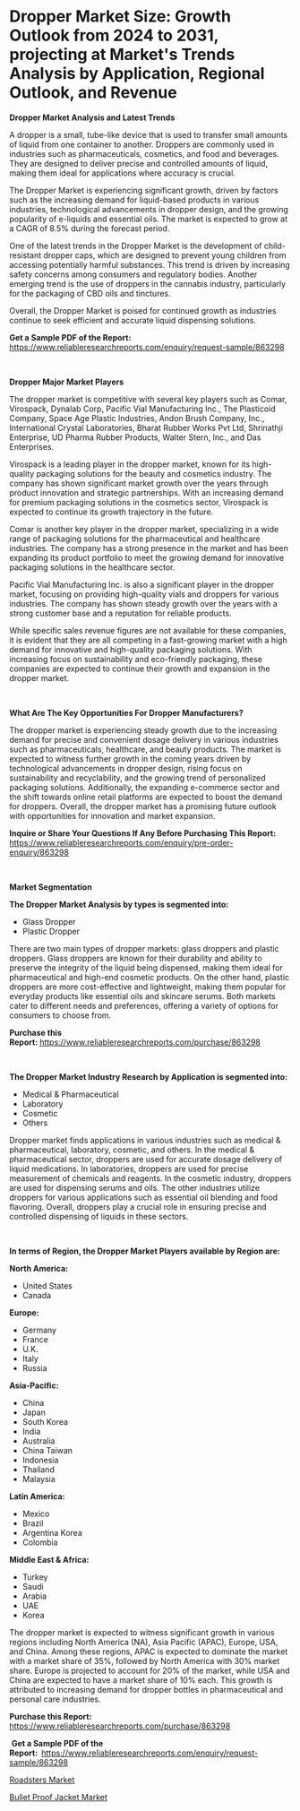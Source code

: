 <p><h1>Dropper Market Size: Growth Outlook from 2024 to 2031, projecting at Market's Trends Analysis by Application, Regional Outlook, and Revenue</h1></p><p><strong>Dropper Market Analysis and Latest Trends</strong></p>
<p><p>A dropper is a small, tube-like device that is used to transfer small amounts of liquid from one container to another. Droppers are commonly used in industries such as pharmaceuticals, cosmetics, and food and beverages. They are designed to deliver precise and controlled amounts of liquid, making them ideal for applications where accuracy is crucial.</p><p>The Dropper Market is experiencing significant growth, driven by factors such as the increasing demand for liquid-based products in various industries, technological advancements in dropper design, and the growing popularity of e-liquids and essential oils. The market is expected to grow at a CAGR of 8.5% during the forecast period.</p><p>One of the latest trends in the Dropper Market is the development of child-resistant dropper caps, which are designed to prevent young children from accessing potentially harmful substances. This trend is driven by increasing safety concerns among consumers and regulatory bodies. Another emerging trend is the use of droppers in the cannabis industry, particularly for the packaging of CBD oils and tinctures.</p><p>Overall, the Dropper Market is poised for continued growth as industries continue to seek efficient and accurate liquid dispensing solutions.</p></p>
<p><strong>Get a Sample PDF of the Report:&nbsp;</strong> <a href="https://www.reliableresearchreports.com/enquiry/request-sample/863298">https://www.reliableresearchreports.com/enquiry/request-sample/863298</a></p>
<p>&nbsp;</p>
<p><strong>Dropper Major Market Players</strong></p>
<p><p>The dropper market is competitive with several key players such as Comar, Virospack, Dynalab Corp, Pacific Vial Manufacturing Inc., The Plasticoid Company, Space Age Plastic Industries, Andon Brush Company, Inc., International Crystal Laboratories, Bharat Rubber Works Pvt Ltd, Shrinathji Enterprise, UD Pharma Rubber Products, Walter Stern, Inc., and Das Enterprises.</p><p>Virospack is a leading player in the dropper market, known for its high-quality packaging solutions for the beauty and cosmetics industry. The company has shown significant market growth over the years through product innovation and strategic partnerships. With an increasing demand for premium packaging solutions in the cosmetics sector, Virospack is expected to continue its growth trajectory in the future.</p><p>Comar is another key player in the dropper market, specializing in a wide range of packaging solutions for the pharmaceutical and healthcare industries. The company has a strong presence in the market and has been expanding its product portfolio to meet the growing demand for innovative packaging solutions in the healthcare sector.</p><p>Pacific Vial Manufacturing Inc. is also a significant player in the dropper market, focusing on providing high-quality vials and droppers for various industries. The company has shown steady growth over the years with a strong customer base and a reputation for reliable products.</p><p>While specific sales revenue figures are not available for these companies, it is evident that they are all competing in a fast-growing market with a high demand for innovative and high-quality packaging solutions. With increasing focus on sustainability and eco-friendly packaging, these companies are expected to continue their growth and expansion in the dropper market.</p></p>
<p>&nbsp;</p>
<p><strong>What Are The Key Opportunities For Dropper Manufacturers?</strong></p>
<p><p>The dropper market is experiencing steady growth due to the increasing demand for precise and convenient dosage delivery in various industries such as pharmaceuticals, healthcare, and beauty products. The market is expected to witness further growth in the coming years driven by technological advancements in dropper design, rising focus on sustainability and recyclability, and the growing trend of personalized packaging solutions. Additionally, the expanding e-commerce sector and the shift towards online retail platforms are expected to boost the demand for droppers. Overall, the dropper market has a promising future outlook with opportunities for innovation and market expansion.</p></p>
<p><strong>Inquire or Share Your Questions If Any Before Purchasing This Report:</strong> <a href="https://www.reliableresearchreports.com/enquiry/pre-order-enquiry/863298">https://www.reliableresearchreports.com/enquiry/pre-order-enquiry/863298</a></p>
<p>&nbsp;</p>
<p><strong>Market Segmentation</strong></p>
<p><strong>The Dropper Market Analysis by types is segmented into:</strong></p>
<p><ul><li>Glass Dropper</li><li>Plastic Dropper</li></ul></p>
<p><p>There are two main types of dropper markets: glass droppers and plastic droppers. Glass droppers are known for their durability and ability to preserve the integrity of the liquid being dispensed, making them ideal for pharmaceutical and high-end cosmetic products. On the other hand, plastic droppers are more cost-effective and lightweight, making them popular for everyday products like essential oils and skincare serums. Both markets cater to different needs and preferences, offering a variety of options for consumers to choose from.</p></p>
<p><strong>Purchase this Report:&nbsp;</strong><a href="https://www.reliableresearchreports.com/purchase/863298">https://www.reliableresearchreports.com/purchase/863298</a></p>
<p>&nbsp;</p>
<p><strong>The Dropper Market Industry Research by Application is segmented into:</strong></p>
<p><ul><li>Medical & Pharmaceutical</li><li>Laboratory</li><li>Cosmetic</li><li>Others</li></ul></p>
<p><p>Dropper market finds applications in various industries such as medical & pharmaceutical, laboratory, cosmetic, and others. In the medical & pharmaceutical sector, droppers are used for accurate dosage delivery of liquid medications. In laboratories, droppers are used for precise measurement of chemicals and reagents. In the cosmetic industry, droppers are used for dispensing serums and oils. The other industries utilize droppers for various applications such as essential oil blending and food flavoring. Overall, droppers play a crucial role in ensuring precise and controlled dispensing of liquids in these sectors.</p></p>
<p>&nbsp;</p>
<p><strong>In terms of Region, the Dropper Market Players available by Region are:</strong></p>
<p>
    <p> <strong> North America: </strong>
        <ul>
            <li>United States</li>
            <li>Canada</li>
        </ul>
        </p> 
    <p> <strong> Europe: </strong>
        <ul>
            <li>Germany</li>
            <li>France</li>
            <li>U.K.</li>
            <li>Italy</li>
            <li>Russia</li>
        </ul>
        </p> 
    <p> <strong> Asia-Pacific: </strong>
        <ul>
            <li>China</li>
            <li>Japan</li>
            <li>South Korea</li>
            <li>India</li>
            <li>Australia</li>
            <li>China Taiwan</li>
            <li>Indonesia</li>
            <li>Thailand</li>
            <li>Malaysia</li>
        </ul>
        </p> 
    <p> <strong> Latin America: </strong>
        <ul>
            <li>Mexico</li>
            <li>Brazil</li>
            <li>Argentina Korea</li>
            <li>Colombia</li>
        </ul>
        </p> 
    <p> <strong> Middle East & Africa: </strong>
        <ul>
            <li>Turkey</li>
            <li>Saudi</li>
            <li>Arabia</li>
            <li>UAE</li>
            <li>Korea</li>
        </ul>
    </p>
    </p>
<p><p>The dropper market is expected to witness significant growth in various regions including North America (NA), Asia Pacific (APAC), Europe, USA, and China. Among these regions, APAC is expected to dominate the market with a market share of 35%, followed by North America with 30% market share. Europe is projected to account for 20% of the market, while USA and China are expected to have a market share of 10% each. This growth is attributed to increasing demand for dropper bottles in pharmaceutical and personal care industries.</p></p>
<p><strong>Purchase this Report: </strong><a href="https://www.reliableresearchreports.com/purchase/863298">https://www.reliableresearchreports.com/purchase/863298</a></p>
<p>&nbsp;<strong>Get a Sample PDF of the Report:&nbsp;&nbsp;</strong><a href="https://www.reliableresearchreports.com/enquiry/request-sample/863298">https://www.reliableresearchreports.com/enquiry/request-sample/863298</a></p>
<p><strong></strong></p>
<p><p><a href="https://glittery-fuchsia-86a.notion.site/Insights-into-Roadsters-Market-Size-Analysing-Market-Share-Trends-and-Growth-from-2024-to-2031-ec99f7aa6b384353967684998db1d892">Roadsters Market</a></p><p><a href="https://view.publitas.com/reportprime-1/bullet-proof-jacket-market-offers-provide-insightful-data-for-the-time-period-from-2024-to-2031-and-also-provide-analysis-based-on-application-type-and-region/">Bullet Proof Jacket Market</a></p></p>